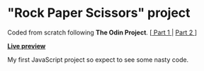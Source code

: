 # "Rock Paper Scissors" project

Coded from scratch following <b>The Odin Project</b></a>. [<a href="https://www.theodinproject.com/lessons/foundations-rock-paper-scissors"> Part 1 </a> | <a href="https://www.theodinproject.com/lessons/foundations-revisiting-rock-paper-scissors"> Part 2 </a>]

<b><a href="https://prefislt.github.io/odin-rockpaperscissors/" target="_blank">Live preview</a></b>

My first JavaScript project so expect to see some nasty code.


